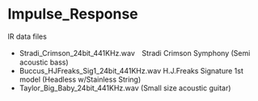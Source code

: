 # Impulse_Response
IR data files

- Stradi_Crimson_24bit_441KHz.wav　Stradi Crimson Symphony (Semi acoustic bass)
- Buccus_HJFreaks_Sig1_24bit_441KHz.wav H.J.Freaks Signature 1st model (Headless w/Stainless String)
- Taylor_Big_Baby_24bit_441KHz.wav (Small size acoustic guitar)
